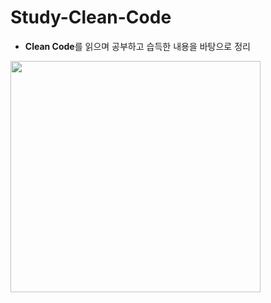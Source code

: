 # Study-Clean-Code
* **Clean Code**를 읽으며 공부하고 습득한 내용을 바탕으로 정리

<img src="https://user-images.githubusercontent.com/56071088/112865596-eba76180-90f3-11eb-988f-044ef0b8b55c.png"  width="400" height="370">

